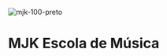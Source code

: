 ![mjk-100-preto](https://user-images.githubusercontent.com/86981163/217936846-4561682d-6b90-4f90-8b64-cd2035b0568f.png) 
# MJK Escola de Música
